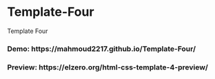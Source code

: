 # Template-Four
Template Four
<h3> Demo: https://mahmoud2217.github.io/Template-Four/ </h3>
<h3> Preview: https://elzero.org/html-css-template-4-preview/</h3>
